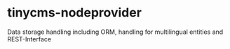 tinycms-nodeprovider
====================

Data storage handling including ORM, handling for multilingual entities and REST-Interface
